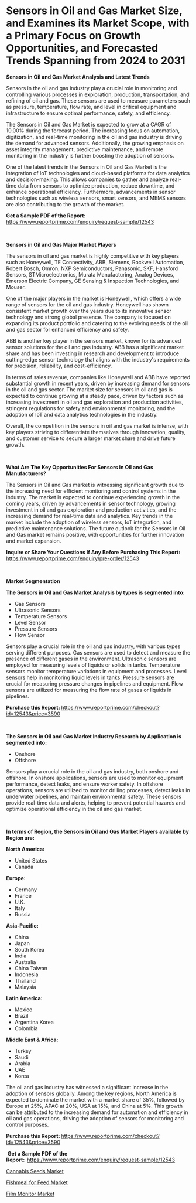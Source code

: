<p><h1>Sensors in Oil and Gas Market Size, and Examines its Market Scope, with a Primary Focus on Growth Opportunities, and Forecasted Trends Spanning from 2024 to 2031</h1></p><p><strong>Sensors in Oil and Gas Market Analysis and Latest Trends</strong></p>
<p><p>Sensors in the oil and gas industry play a crucial role in monitoring and controlling various processes in exploration, production, transportation, and refining of oil and gas. These sensors are used to measure parameters such as pressure, temperature, flow rate, and level in critical equipment and infrastructure to ensure optimal performance, safety, and efficiency.</p><p>The Sensors in Oil and Gas Market is expected to grow at a CAGR of 10.00% during the forecast period. The increasing focus on automation, digitization, and real-time monitoring in the oil and gas industry is driving the demand for advanced sensors. Additionally, the growing emphasis on asset integrity management, predictive maintenance, and remote monitoring in the industry is further boosting the adoption of sensors.</p><p>One of the latest trends in the Sensors in Oil and Gas Market is the integration of IoT technologies and cloud-based platforms for data analytics and decision-making. This allows companies to gather and analyze real-time data from sensors to optimize production, reduce downtime, and enhance operational efficiency. Furthermore, advancements in sensor technologies such as wireless sensors, smart sensors, and MEMS sensors are also contributing to the growth of the market.</p></p>
<p><strong>Get a Sample PDF of the Report:&nbsp;</strong> <a href="https://www.reportprime.com/enquiry/request-sample/12543">https://www.reportprime.com/enquiry/request-sample/12543</a></p>
<p>&nbsp;</p>
<p><strong>Sensors in Oil and Gas Major Market Players</strong></p>
<p><p>The sensors in oil and gas market is highly competitive with key players such as Honeywell, TE Connectivity, ABB, Siemens, Rockwell Automation, Robert Bosch, Omron, NXP Semiconductors, Panasonic, SKF, Hansford Sensors, STMicroelectronics, Murata Manufacturing, Analog Devices, Emerson Electric Company, GE Sensing & Inspection Technologies, and Mouser.</p><p>One of the major players in the market is Honeywell, which offers a wide range of sensors for the oil and gas industry. Honeywell has shown consistent market growth over the years due to its innovative sensor technology and strong global presence. The company is focused on expanding its product portfolio and catering to the evolving needs of the oil and gas sector for enhanced efficiency and safety.</p><p>ABB is another key player in the sensors market, known for its advanced sensor solutions for the oil and gas industry. ABB has a significant market share and has been investing in research and development to introduce cutting-edge sensor technology that aligns with the industry's requirements for precision, reliability, and cost-efficiency.</p><p>In terms of sales revenue, companies like Honeywell and ABB have reported substantial growth in recent years, driven by increasing demand for sensors in the oil and gas sector. The market size for sensors in oil and gas is expected to continue growing at a steady pace, driven by factors such as increasing investment in oil and gas exploration and production activities, stringent regulations for safety and environmental monitoring, and the adoption of IoT and data analytics technologies in the industry.</p><p>Overall, the competition in the sensors in oil and gas market is intense, with key players striving to differentiate themselves through innovation, quality, and customer service to secure a larger market share and drive future growth.</p></p>
<p>&nbsp;</p>
<p><strong>What Are The Key Opportunities For Sensors in Oil and Gas Manufacturers?</strong></p>
<p><p>The Sensors in Oil and Gas market is witnessing significant growth due to the increasing need for efficient monitoring and control systems in the industry. The market is expected to continue experiencing growth in the coming years, driven by advancements in sensor technology, growing investment in oil and gas exploration and production activities, and the increasing demand for real-time data and analytics. Key trends in the market include the adoption of wireless sensors, IoT integration, and predictive maintenance solutions. The future outlook for the Sensors in Oil and Gas market remains positive, with opportunities for further innovation and market expansion.</p></p>
<p><strong>Inquire or Share Your Questions If Any Before Purchasing This Report:</strong> <a href="https://www.reportprime.com/enquiry/pre-order/12543">https://www.reportprime.com/enquiry/pre-order/12543</a></p>
<p>&nbsp;</p>
<p><strong>Market Segmentation</strong></p>
<p><strong>The Sensors in Oil and Gas Market Analysis by types is segmented into:</strong></p>
<p><ul><li>Gas Sensors</li><li>Ultrasonic Sensors</li><li>Temperature Sensors</li><li>Level Sensor</li><li>Pressure Sensors</li><li>Flow Sensor</li></ul></p>
<p><p>Sensors play a crucial role in the oil and gas industry, with various types serving different purposes. Gas sensors are used to detect and measure the presence of different gases in the environment. Ultrasonic sensors are employed for measuring levels of liquids or solids in tanks. Temperature sensors monitor temperature variations in equipment and processes. Level sensors help in monitoring liquid levels in tanks. Pressure sensors are crucial for measuring pressure changes in pipelines and equipment. Flow sensors are utilized for measuring the flow rate of gases or liquids in pipelines.</p></p>
<p><strong>Purchase this Report:&nbsp;</strong><a href="https://www.reportprime.com/checkout?id=12543&price=3590">https://www.reportprime.com/checkout?id=12543&price=3590</a></p>
<p>&nbsp;</p>
<p><strong>The Sensors in Oil and Gas Market Industry Research by Application is segmented into:</strong></p>
<p><ul><li>Onshore</li><li>Offshore</li></ul></p>
<p><p>Sensors play a crucial role in the oil and gas industry, both onshore and offshore. In onshore applications, sensors are used to monitor equipment performance, detect leaks, and ensure worker safety. In offshore operations, sensors are utilized to monitor drilling processes, detect leaks in underwater pipelines, and maintain environmental safety. These sensors provide real-time data and alerts, helping to prevent potential hazards and optimize operational efficiency in the oil and gas market.</p></p>
<p>&nbsp;</p>
<p><strong>In terms of Region, the Sensors in Oil and Gas Market Players available by Region are:</strong></p>
<p>
    <p> <strong> North America: </strong>
        <ul>
            <li>United States</li>
            <li>Canada</li>
        </ul>
        </p> 
    <p> <strong> Europe: </strong>
        <ul>
            <li>Germany</li>
            <li>France</li>
            <li>U.K.</li>
            <li>Italy</li>
            <li>Russia</li>
        </ul>
        </p> 
    <p> <strong> Asia-Pacific: </strong>
        <ul>
            <li>China</li>
            <li>Japan</li>
            <li>South Korea</li>
            <li>India</li>
            <li>Australia</li>
            <li>China Taiwan</li>
            <li>Indonesia</li>
            <li>Thailand</li>
            <li>Malaysia</li>
        </ul>
        </p> 
    <p> <strong> Latin America: </strong>
        <ul>
            <li>Mexico</li>
            <li>Brazil</li>
            <li>Argentina Korea</li>
            <li>Colombia</li>
        </ul>
        </p> 
    <p> <strong> Middle East & Africa: </strong>
        <ul>
            <li>Turkey</li>
            <li>Saudi</li>
            <li>Arabia</li>
            <li>UAE</li>
            <li>Korea</li>
        </ul>
    </p>
    </p>
<p><p>The oil and gas industry has witnessed a significant increase in the adoption of sensors globally. Among the key regions, North America is expected to dominate the market with a market share of 35%, followed by Europe at 25%, APAC at 20%, USA at 15%, and China at 5%. This growth can be attributed to the increasing demand for automation and efficiency in oil and gas operations, driving the adoption of sensors for monitoring and control purposes.</p></p>
<p><strong>Purchase this Report: </strong><a href="https://www.reportprime.com/checkout?id=12543&price=3590">https://www.reportprime.com/checkout?id=12543&price=3590</a></p>
<p>&nbsp;<strong>Get a Sample PDF of the Report:&nbsp;&nbsp;</strong><a href="https://www.reportprime.com/enquiry/request-sample/12543">https://www.reportprime.com/enquiry/request-sample/12543</a></p>
<p><strong></strong></p>
<p><p><a href="https://issuu.com/reportprime-2/docs/cannabis-seeds-market-size-2030.pptx">Cannabis Seeds Market</a></p><p><a href="https://issuu.com/reportprime-2/docs/fishmeal-for-feed-market-size-2030.pptx">Fishmeal for Feed Market</a></p><p><a href="https://view.publitas.com/reportprime-1/film-monitor-market-provides-a-comprehensive-analysis-including-a-macro-overview-of-the-market-as-well-as-micro-details-such-as-market-size-and-competitive-landscape/">Film Monitor Market</a></p></p>